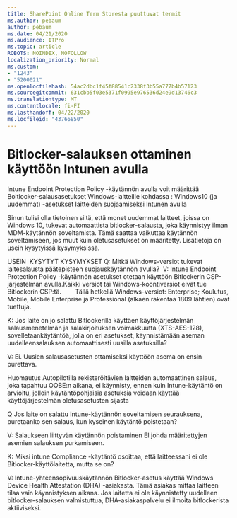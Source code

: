 ```yaml
---
title: SharePoint Online Term Storesta puuttuvat termit
ms.author: pebaum
author: pebaum
ms.date: 04/21/2020
ms.audience: ITPro
ms.topic: article
ROBOTS: NOINDEX, NOFOLLOW
localization_priority: Normal
ms.custom:
- "1243"
- "5200021"
ms.openlocfilehash: 54ac2dbc1f45f88541c2338f3b55a777b4b57123
ms.sourcegitcommit: 631cbb5f03e5371f0995e976536d24e9d13746c3
ms.translationtype: MT
ms.contentlocale: fi-FI
ms.lasthandoff: 04/22/2020
ms.locfileid: "43766850"
---
```

# <a name="enabling-bitlocker-encryption-with-intune"></a>Bitlocker-salauksen ottaminen käyttöön Intunen avulla

Intune Endpoint Protection Policy -käytännön avulla voit määrittää Boitlocker-salausasetukset Windows-laitteille kohdassa : Windows10 (ja uudemmat) -asetukset laitteiden suojaamiseksi Intunen avulla

Sinun tulisi olla tietoinen siitä, että monet uudemmat laitteet, joissa on Windows 10, tukevat automaattista bitlocker-salausta, joka käynnistyy ilman MDM-käytännön soveltamista. Tämä saattaa vaikuttaa käytännön soveltamiseen, jos muut kuin oletusasetukset on määritetty. Lisätietoja on usein kysytyissä kysymyksissä.


USEIN  KYSYTYT KYSYMYKSET Q: Mitkä Windows-versiot tukevat laitesalausta päätepisteen suojauskäytännön avulla?
 V: Intune Endpoint Protection Policy -käytännön asetukset otetaan käyttöön Bitlockerin CSP-järjestelmän avulla.Kaikki versiot tai Windows-koontiversiot eivät tue Bitlockerin CSP:tä. 
      Tällä hetkellä Windows-versiot: Enterprise; Koulutus, Mobile, Mobile Enterprise ja Professional (alkaen rakentaa 1809 lähtien) ovat tuettuja.




K: Jos laite on jo salattu Bitlockerilla käyttäen käyttöjärjestelmän salausmenetelmän ja salakirjoituksen voimakkuutta (XTS-AES-128), sovelletaankäytäntöä, jolla on eri asetukset, käynnistämään aseman uudelleensalauksen automaattisesti uusilla asetuksilla?

V: Ei. Uusien salausasetusten ottamiseksi käyttöön asema on ensin purettava.

Huomautus Autopilotilla rekisteröitävien laitteiden automaattinen salaus, joka tapahtuu OOBE:n aikana, ei käynnisty, ennen kuin Intune-käytäntö on arvioitu, jolloin käytäntöpohjaisia asetuksia voidaan käyttää käyttöjärjestelmän oletusasetusten sijasta




Q Jos laite on salattu Intune-käytännön soveltamisen seurauksena, puretaanko sen salaus, kun kyseinen käytäntö poistetaan?

V: Salaukseen liittyvän käytännön poistaminen EI johda määritettyjen asemien salauksen purkamiseen.




K: Miksi intune Compliance -käytäntö osoittaa, että laitteessani ei ole Bitlocker-käyttölaitetta, mutta se on?

V: Intune-yhteensopivuuskäytännön Bitlocker-asetus käyttää Windows Device Health Attestation (DHA) -asiakasta. Tämä asiakas mittaa laitteen tilaa vain käynnistyksen aikana. Jos laitetta ei ole käynnistetty uudelleen bitlocker-salauksen valmistuttua, DHA-asiakaspalvelu ei ilmoita bitlockerista aktiiviseksi.